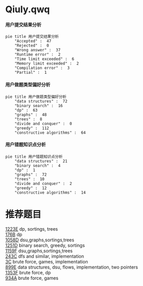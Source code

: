 # Qiuly.qwq

<!-- tabs:start -->



#### **用户提交结果分析**

```mermaid
pie title 用户提交结果分析
    "Accepted" :  47
    "Rejected" :  0
    "Wrong answer" :  37
    "Runtime error" :  2
    "Time limit exceeded" :  6
    "Memory limit exceeded" :  2
    "Compilation error" :  3
    "Partial" :  1
```

#### **用户做题类型偏好分析**

```mermaid
pie title 用户做题类型偏好分析
    "data structures" :  72
    "binary search" :  16
    "dp" :  63
    "graphs" :  48
    "trees" :  8
    "divide and conquer" :  0
    "greedy" :  112
    "constructive algorithms" :  64
```
#### **用户错题知识点分析**

```mermaid
pie title 用户错题知识点分析
    "data structures" :  21
    "binary search" :  4
    "dp" :  1
    "graphs" :  72
    "trees" :  10
    "divide and conquer" :  2
    "greedy" :  12
    "constructive algorithms" :  14
```



<!-- tabs:end -->
# 推荐题目
[1223E](https://codeforces.com/contest/1223/problem/E)		dp,
                        sortings,
                        trees		  
[176B](https://codeforces.com/contest/176/problem/B)		dp		  
[1058D](https://codeforces.com/contest/1058/problem/D)		dsu,graphs,sortings,trees		  
[1251D](https://codeforces.com/contest/1251/problem/D)		binary search,
                        greedy,
                        sortings		  
[1159F](https://codeforces.com/contest/1159/problem/F)		dsu,graphs,sortings,trees		  
[243C](https://codeforces.com/contest/243/problem/C)		dfs and similar,
                        implementation		  
[3C](https://codeforces.com/contest/3/problem/C)		brute force,
                        games,
                        implementation		  
[899E](https://codeforces.com/contest/899/problem/E)		data structures,
                        dsu,
                        flows,
                        implementation,
                        two pointers		  
[1353F](https://codeforces.com/contest/1353/problem/F)		brute force,
                        dp		  
[934A](https://codeforces.com/contest/934/problem/A)		brute force,
                        games		  
